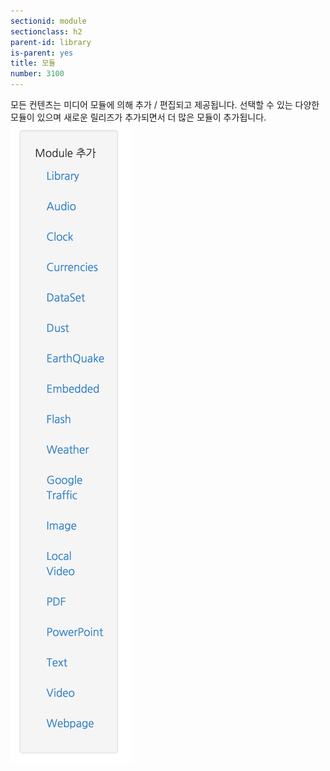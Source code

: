 ```yaml
---
sectionid: module
sectionclass: h2
parent-id: library
is-parent: yes
title: 모듈
number: 3100
---
```

모든 컨텐츠는 미디어 모듈에 의해 추가 / 편집되고 제공됩니다. 선택할 수 있는 다양한 모듈이 있으며 새로운 릴리즈가 추가되면서 더 많은 모듈이 추가됩니다.
![module001](./img/module001.png)
